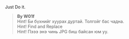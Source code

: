 Just Do it.
> **By W01f**  
> Hint! Би бүхнийг хуурах дуртай. Толгойг бас чадна.  
> Hint! Find and Replace  
> Hint! Пэээ энэ чинь JPG биш байсан юм уу. 
